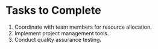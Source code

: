 # Tasks to Complete
1. Coordinate with team members for resource allocation.
2. Implement project management tools.
3. Conduct quality assurance testing.
